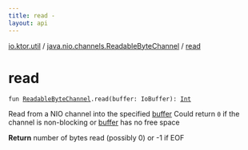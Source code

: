 ```yaml
---
title: read - 
layout: api
---
```


<div class='api-docs-breadcrumbs'><a href="../index.html">io.ktor.util</a> / <a href="index.html">java.nio.channels.ReadableByteChannel</a> / <a href="./read.html">read</a></div>

# read

<div class="signature"><code><span class="keyword">fun </span><a href="http://docs.oracle.com/javase/6/docs/api/java/nio/channels/ReadableByteChannel.html"><span class="identifier">ReadableByteChannel</span></a><span class="symbol">.</span><span class="identifier">read</span><span class="symbol">(</span><span class="parameterName" id="io.ktor.util$read(java.nio.channels.ReadableByteChannel, kotlinx.io.core.IoBuffer)/buffer">buffer</span><span class="symbol">:</span>&nbsp;<span class="identifier">IoBuffer</span><span class="symbol">)</span><span class="symbol">: </span><a href="https://kotlinlang.org/api/latest/jvm/stdlib/kotlin/-int/index.html"><span class="identifier">Int</span></a></code></div>

Read from a NIO channel into the specified <a href="read.html#io.ktor.util$read(java.nio.channels.ReadableByteChannel, kotlinx.io.core.IoBuffer)/buffer">buffer</a>
Could return <code>0</code> if the channel is non-blocking or <a href="read.html#io.ktor.util$read(java.nio.channels.ReadableByteChannel, kotlinx.io.core.IoBuffer)/buffer">buffer</a> has no free space

**Return**
number of bytes read (possibly 0) or -1 if EOF

